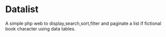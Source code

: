 # Datalist
A simple php web to display,search,sort,filter and paginate a list  if fictional book character using data tables.
